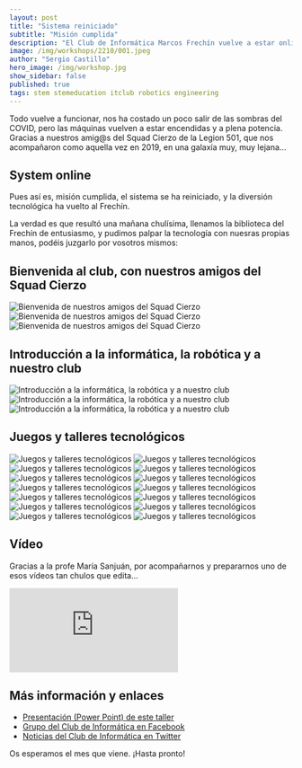 ```yaml
---
layout: post
title: "Sistema reiniciado"
subtitle: "Misión cumplida"
description: "El Club de Informática Marcos Frechín vuelve a estar online."
image: /img/workshops/2210/001.jpeg
author: "Sergio Castillo"
hero_image: /img/workshop.jpg
show_sidebar: false
published: true
tags: stem stemeducation itclub robotics engineering
---
```


Todo vuelve a funcionar, nos ha costado un poco salir de las sombras del COVID, pero las máquinas vuelven a estar encendidas y a plena potencia. Gracias a nuestros amig@s del Squad Cierzo de la Legion 501, que nos acompañaron como aquella vez en 2019, en una galaxía muy, muy lejana...

## System online

Pues así es, misión cumplida, el sistema se ha reiniciado, y la diversión tecnológica ha vuelto al Frechín. 

La verdad es que resultó una mañana chulísima, llenamos la biblioteca del Frechín de entusiasmo, y pudimos palpar la tecnología con nuesras propias manos, podéis juzgarlo por vosotros mismos:

## Bienvenida al club, con nuestros amigos del Squad Cierzo
![Bienvenida de nuestros amigos del Squad Cierzo](/img/workshops/2210/000.1.jpeg)
![Bienvenida de nuestros amigos del Squad Cierzo](/img/workshops/2210/000.jpeg)
![Bienvenida de nuestros amigos del Squad Cierzo](/img/workshops/2210/001.jpeg)

## Introducción a la informática, la robótica y a nuestro club
![Introducción a la informática, la robótica y a nuestro club](/img/workshops/2210/010.jpeg)
![Introducción a la informática, la robótica y a nuestro club](/img/workshops/2210/002.jpeg)
![Introducción a la informática, la robótica y a nuestro club](/img/workshops/2210/003.jpeg)

## Juegos y talleres tecnológicos
![Juegos y talleres tecnológicos](/img/workshops/2210/004.jpeg)
![Juegos y talleres tecnológicos](/img/workshops/2210/005.jpeg)
![Juegos y talleres tecnológicos](/img/workshops/2210/006.jpeg)
![Juegos y talleres tecnológicos](/img/workshops/2210/006.1.jpeg)
![Juegos y talleres tecnológicos](/img/workshops/2210/007.jpeg)
![Juegos y talleres tecnológicos](/img/workshops/2210/008.jpeg)
![Juegos y talleres tecnológicos](/img/workshops/2210/009.jpeg)
![Juegos y talleres tecnológicos](/img/workshops/2210/011.jpeg)
![Juegos y talleres tecnológicos](/img/workshops/2210/012.jpeg)
![Juegos y talleres tecnológicos](/img/workshops/2210/013.jpeg)
![Juegos y talleres tecnológicos](/img/workshops/2210/014.jpeg)
![Juegos y talleres tecnológicos](/img/workshops/2210/015.jpeg)
![Juegos y talleres tecnológicos](/img/workshops/2210/016.jpeg)
![Juegos y talleres tecnológicos](/img/workshops/2210/017.jpeg)

## Vídeo
Gracias a la profe María Sanjuán, por acompañarnos y prepararnos uno de esos vídeos tan chulos que edita... 
<div class="columns is-centered">
    <div class="column is-four-fifths">
        <iframe src="https://www.youtube.com/embed/Zx6uoyWRrnQ" title="YouTube video player" frameborder="0" allow="accelerometer; autoplay; clipboard-write; encrypted-media; gyroscope; picture-in-picture" allowfullscreen></iframe>
    </div>
</div>

## Más información y enlaces

<ul>
    <li><a href="/docs/workshops/1901/HolaATodos.pptx" target="_blank">Presentación (Power Point) de este taller</a></li>
    <li><a href="https://www.facebook.com/groups/itclubmarcosfrechin/" target="_blank">Grupo del Club de Informática en Facebook</a></li>
    <li><a href="https://twitter.com/itclubmfrechin" target="_blank">Noticias del Club de Informática en Twitter</a></li>
</ul>

Os esperamos el mes que viene. ¡Hasta pronto!